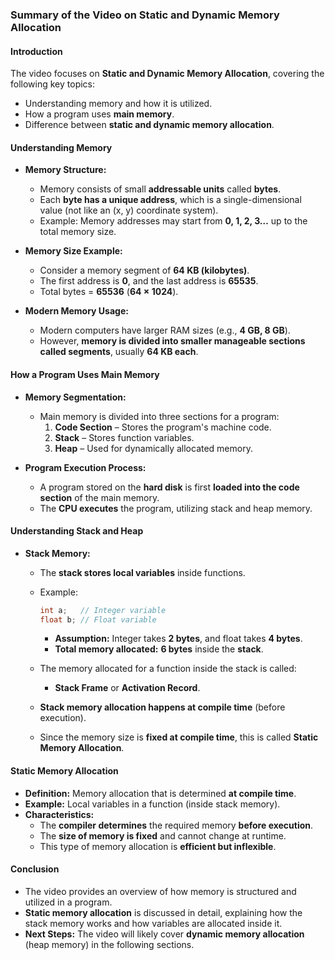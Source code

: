 ### **Summary of the Video on Static and Dynamic Memory Allocation**

#### **Introduction**

The video focuses on **Static and Dynamic Memory Allocation**, covering the following key topics:

- Understanding memory and how it is utilized.
- How a program uses **main memory**.
- Difference between **static and dynamic memory allocation**.

#### **Understanding Memory**

- **Memory Structure:**
  - Memory consists of small **addressable units** called **bytes**.
  - Each **byte has a unique address**, which is a single-dimensional value (not like an (x, y) coordinate system).
  - Example: Memory addresses may start from **0, 1, 2, 3…** up to the total memory size.
- **Memory Size Example:**

  - Consider a memory segment of **64 KB (kilobytes)**.
  - The first address is **0**, and the last address is **65535**.
  - Total bytes = **65536** (**64 × 1024**).

- **Modern Memory Usage:**
  - Modern computers have larger RAM sizes (e.g., **4 GB, 8 GB**).
  - However, **memory is divided into smaller manageable sections called segments**, usually **64 KB each**.

#### **How a Program Uses Main Memory**

- **Memory Segmentation:**

  - Main memory is divided into three sections for a program:
    1. **Code Section** – Stores the program's machine code.
    2. **Stack** – Stores function variables.
    3. **Heap** – Used for dynamically allocated memory.

- **Program Execution Process:**
  - A program stored on the **hard disk** is first **loaded into the code section** of the main memory.
  - The **CPU executes** the program, utilizing stack and heap memory.

#### **Understanding Stack and Heap**

- **Stack Memory:**

  - The **stack stores local variables** inside functions.
  - Example:

    ```cpp
    int a;   // Integer variable
    float b; // Float variable
    ```

    - **Assumption:** Integer takes **2 bytes**, and float takes **4 bytes**.
    - **Total memory allocated:** **6 bytes** inside the **stack**.

  - The memory allocated for a function inside the stack is called:

    - **Stack Frame** or **Activation Record**.

  - **Stack memory allocation happens at compile time** (before execution).
  - Since the memory size is **fixed at compile time**, this is called **Static Memory Allocation**.

#### **Static Memory Allocation**

- **Definition:** Memory allocation that is determined **at compile time**.
- **Example:** Local variables in a function (inside stack memory).
- **Characteristics:**
  - The **compiler determines** the required memory **before execution**.
  - The **size of memory is fixed** and cannot change at runtime.
  - This type of memory allocation is **efficient but inflexible**.

#### **Conclusion**

- The video provides an overview of how memory is structured and utilized in a program.
- **Static memory allocation** is discussed in detail, explaining how the stack memory works and how variables are allocated inside it.
- **Next Steps:** The video will likely cover **dynamic memory allocation** (heap memory) in the following sections.
